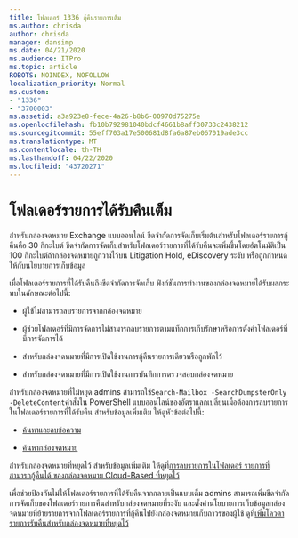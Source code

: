 ```yaml
---
title: โฟลเดอร์ 1336 กู้คืนรายการเต็ม
ms.author: chrisda
author: chrisda
manager: dansimp
ms.date: 04/21/2020
ms.audience: ITPro
ms.topic: article
ROBOTS: NOINDEX, NOFOLLOW
localization_priority: Normal
ms.custom:
- "1336"
- "3700003"
ms.assetid: a3a923e8-fece-4a26-b8b6-00970d75275e
ms.openlocfilehash: fb10b792981040bdcf4661b8aff30733c2438212
ms.sourcegitcommit: 55eff703a17e500681d8fa6a87eb067019ade3cc
ms.translationtype: MT
ms.contentlocale: th-TH
ms.lasthandoff: 04/22/2020
ms.locfileid: "43720271"
---
```

# <a name="the-recoverable-items-folder-is-full"></a>โฟลเดอร์รายการได้รับคืนเต็ม

สําหรับกล่องจดหมาย Exchange แบบออนไลน์ ขีดจํากัดการจัดเก็บเริ่มต้นสําหรับโฟลเดอร์รายการกู้คืนคือ 30 กิกะไบต์ ขีดจํากัดการจัดเก็บสําหรับโฟลเดอร์รายการที่ได้รับคืนจะเพิ่มขึ้นโดยอัตโนมัติเป็น 100 กิกะไบต์ถ้ากล่องจดหมายถูกวางไว้บน Litigation Hold, eDiscovery ระงับ หรือถูกกําหนดให้กับนโยบายการเก็บข้อมูล

เมื่อโฟลเดอร์รายการที่ได้รับคืนถึงขีดจํากัดการจัดเก็บ ฟังก์ชันการทํางานของกล่องจดหมายได้รับผลกระทบในลักษณะต่อไปนี้:

- ผู้ใช้ไม่สามารถลบรายการจากกล่องจดหมาย

- ผู้ช่วยโฟลเดอร์ที่มีการจัดการไม่สามารถลบรายการตามแท็กการเก็บรักษาหรือการตั้งค่าโฟลเดอร์ที่มีการจัดการได้

- สําหรับกล่องจดหมายที่มีการเปิดใช้งานการกู้คืนรายการเดียวหรือถูกพักไว้

- สําหรับกล่องจดหมายที่มีการเปิดใช้งานการบันทึกการตรวจสอบกล่องจดหมาย

สําหรับกล่องจดหมายที่ไม่หยุด admins สามารถใช้`Search-Mailbox -SearchDumpsterOnly -DeleteContent`คําสั่งใน PowerShell แบบออนไลน์ของอัตราแลกเปลี่ยนเมื่อต้องการลบรายการในโฟลเดอร์รายการที่ได้รับคืน สําหรับข้อมูลเพิ่มเติม ให้ดูหัวข้อต่อไปนี้:

- [ค้นหาและลบข้อความ](https://docs.microsoft.com/office365/securitycompliance/search-for-and-delete-messagesadmin-help)

- [ค้นหากล่องจดหมาย](https://docs.microsoft.com/powershell/module/exchange/mailboxes/Search-Mailbox)

สําหรับกล่องจดหมายที่หยุดไว้ สําหรับข้อมูลเพิ่มเติม ให้ดูที่[การลบรายการในโฟลเดอร์ รายการที่สามารถกู้คืนได้ ของกล่องจดหมาย Cloud-Based ที่หยุดไว้](https://docs.microsoft.com/office365/securitycompliance/delete-items-in-the-recoverable-items-folder-of-mailboxes-on-hold)

เพื่อช่วยป้องกันไม่ให้โฟลเดอร์รายการที่ได้รับคืนจากกลายเป็นแบบเต็ม admins สามารถเพิ่มขีดจํากัดการจัดเก็บของโฟลเดอร์รายการคืนสําหรับกล่องจดหมายที่ระงับ และตั้งค่านโยบายการเก็บข้อมูลกล่องจดหมายที่ย้ายรายการจากโฟลเดอร์รายการที่กู้คืนไปยังกล่องจดหมายเก็บถาวรของผู้ใช้ ดูที่[เพิ่มโควตารายการรับคืนสําหรับกล่องจดหมายที่หยุดไว้](https://docs.microsoft.com/office365/securitycompliance/increase-the-recoverable-quota-for-mailboxes-on-hold)
